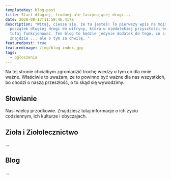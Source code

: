```yaml
---
templateKey: blog-post
title: Start długiej, trudnej ale fascynującej drogi...
date: 2020-08-17T11:59:46.417Z
description: "Witaj, cieszę się, że tu jesteś! To pierwszy wpis na moim blogu i
  początek długiej drogi do witryny, która w niedalekiej przyszłości będzie
  tutaj funkcjonować. Ten blog to będzie jedynie dodatek do tego, co się tutaj
  znajdzie ... ale o tym za chwilę. "
featuredpost: true
featuredimage: /img/blog-index.jpg
tags:
  - ogłoszenia
---
```

Na tej stronie chciałbym zgromadzić trochę wiedzy o tym co dla mnie ważne. Właściwie to uważam, że to powinno być ważne dla nas wszystkich, bo chodzi o naszą przeszłość, o to skąd się wywodzimy.

## Słowianie

Nasi wielcy przodkowie. Znajdziesz tutaj informacje o ich życiu codziennym, ich kulturze i obyczajach. 

## Zioła i Ziołolecznictwo

...

## Blog

...